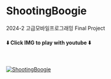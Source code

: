 # ShootingBoogie
 2024-2 고급모바일프로그래밍 Final Project

#### ⬇️ Click IMG to play with youtube ⬇️
<br>

[![ShootingBoogie](https://img.youtube.com/FwppFrsJ_so/0.jpg)](https://youtube.com/FwppFrsJ_so?5=0s)
